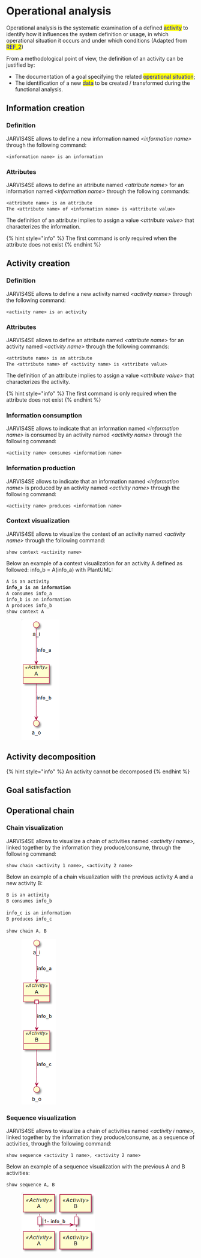 # Operational analysis

Operational analysis is the systematic examination of a defined <mark style="color:blue;">activity</mark> to identify how it influences the system definition or usage, in which operational situation it occurs and under which conditions (Adapted from <mark style="color:blue;">REF\_2</mark>)

From a methodological point of view, the definition of an activity can be justified by:

* The documentation of a goal specifying the related <mark style="color:blue;">operational situation</mark>;
* The identification of a new <mark style="color:blue;">data</mark> to be created / transformed during the functional analysis.

## Information creation

### Definition

JARVIS4SE allows to define a new information named _\<information name>_ through the following command:

```
<information name> is an information
```

### Attributes

JARVIS4SE allows to define an attribute named _\<attribute name>_ for an information named _\<information name>_ through the following commands:

```
<attribute name> is an attribute
The <attribute name> of <information name> is <attribute value>
```

The definition of an attribute implies to assign a value _\<attribute value>_ that characterizes the information.

{% hint style="info" %}
The first command is only required when the attribute does not exist
{% endhint %}

## Activity creation

### Definition

JARVIS4SE allows to define a new activity named _\<activity name>_ through the following command:

```
<activity name> is an activity
```

### Attributes

JARVIS4SE allows to define an attribute named _\<attribute name>_ for an activity named _\<activity name>_ through the following commands:

```
<attribute name> is an attribute
The <attribute name> of <activity name> is <attribute value>
```

The definition of an attribute implies to assign a value _\<attribute value>_ that characterizes the activity.

{% hint style="info" %}
The first command is only required when the attribute does not exist
{% endhint %}

### Information consumption

JARVIS4SE allows to indicate that an information named _\<information name>_ is consumed by an activity named _\<activity name>_ through the following command:

```
<activity name> consumes <information name>
```

### Information production

JARVIS4SE allows to indicate that an information named _\<information name>_ is produced by an activity named _\<activity name>_ through the following command:

```
<activity name> produces <information name>
```

### Context visualization

JARVIS4SE allows to visualize the context of an activity named _\<activity name>_ through the following command:

```
show context <activity name>
```

Below an example of a context visualization for an activity A defined as followed: info\_b = A(info\_a) with PlantUML:

<pre><code>A is an activity
<strong>info_a is an information
</strong>A consumes info_a
info_b is an information
A produces info_b
show context A
</code></pre>

<figure><img src="../../.gitbook/assets/image.png" alt=""><figcaption></figcaption></figure>

## Activity decomposition

{% hint style="info" %}
An activity cannot be decomposed
{% endhint %}

## Goal satisfaction



## Operational chain

### Chain visualization

JARVIS4SE allows to visualize a chain of activities named _\<activity i name>,_ linked together by the information they produce/consume, through the following command:

```
show chain <activity 1 name>, <activity 2 name>
```

Below an example of a chain visualization with the previous activity A and a new activity B:

```
B is an activity
B consumes info_b

info_c is an information
B produces info_c

show chain A, B
```

<figure><img src="../../.gitbook/assets/image (1).png" alt=""><figcaption></figcaption></figure>

### Sequence visualization

JARVIS4SE allows to visualize a chain of activities named _\<activity i name>,_ linked together by the information they produce/consume, as a sequence of activities, through the following command:

```
show sequence <activity 1 name>, <activity 2 name>
```

Below an example of a sequence visualization with the previous A and B activities:

```
show sequence A, B
```

<figure><img src="../../.gitbook/assets/image (2).png" alt=""><figcaption></figcaption></figure>
